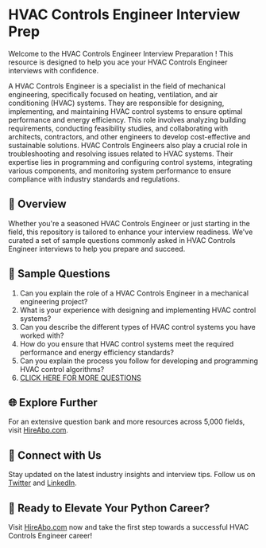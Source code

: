 # HVAC Controls Engineer Interview Prep

Welcome to the HVAC Controls Engineer Interview Preparation ! This resource is designed to help you ace your HVAC Controls Engineer interviews with confidence.

A HVAC Controls Engineer is a specialist in the field of mechanical engineering, specifically focused on heating, ventilation, and air conditioning (HVAC) systems. They are responsible for designing, implementing, and maintaining HVAC control systems to ensure optimal performance and energy efficiency. This role involves analyzing building requirements, conducting feasibility studies, and collaborating with architects, contractors, and other engineers to develop cost-effective and sustainable solutions. HVAC Controls Engineers also play a crucial role in troubleshooting and resolving issues related to HVAC systems. Their expertise lies in programming and configuring control systems, integrating various components, and monitoring system performance to ensure compliance with industry standards and regulations.

## 🚀 Overview

Whether you're a seasoned HVAC Controls Engineer or just starting in the field, this repository is tailored to enhance your interview readiness. We've curated a set of sample questions commonly asked in HVAC Controls Engineer interviews to help you prepare and succeed.

## 📝 Sample Questions

1. Can you explain the role of a HVAC Controls Engineer in a mechanical engineering project?
2. What is your experience with designing and implementing HVAC control systems?
3. Can you describe the different types of HVAC control systems you have worked with?
4. How do you ensure that HVAC control systems meet the required performance and energy efficiency standards?
5. Can you explain the process you follow for developing and programming HVAC control algorithms?
6. [CLICK HERE FOR MORE QUESTIONS](https://hireabo.com/job/3_1_47/HVAC%20Controls%20Engineer)

## 🌐 Explore Further

For an extensive question bank and more resources across 5,000 fields, visit [HireAbo.com](https://www.hireabo.com).

## 📱 Connect with Us

Stay updated on the latest industry insights and interview tips. Follow us on [Twitter](https://twitter.com/hireabo) and [LinkedIn](https://www.linkedin.com/in/hire-abo-3609972a8/).

## 🚀 Ready to Elevate Your Python Career?

Visit [HireAbo.com](https://www.hireabo.com) now and take the first step towards a successful HVAC Controls Engineer career!